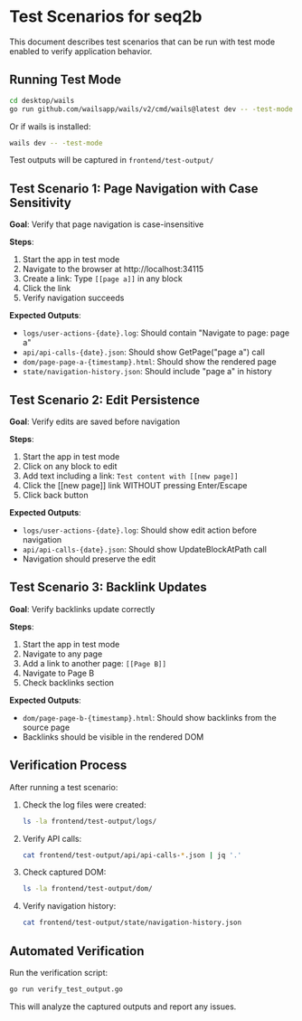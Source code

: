 # Test Scenarios for seq2b

This document describes test scenarios that can be run with test mode enabled to verify application behavior.

## Running Test Mode

```bash
cd desktop/wails
go run github.com/wailsapp/wails/v2/cmd/wails@latest dev -- -test-mode
```

Or if wails is installed:
```bash
wails dev -- -test-mode
```

Test outputs will be captured in `frontend/test-output/`

## Test Scenario 1: Page Navigation with Case Sensitivity

**Goal**: Verify that page navigation is case-insensitive

**Steps**:
1. Start the app in test mode
2. Navigate to the browser at http://localhost:34115
3. Create a link: Type `[[page a]]` in any block
4. Click the link
5. Verify navigation succeeds

**Expected Outputs**:
- `logs/user-actions-{date}.log`: Should contain "Navigate to page: page a"
- `api/api-calls-{date}.json`: Should show GetPage("page a") call
- `dom/page-page-a-{timestamp}.html`: Should show the rendered page
- `state/navigation-history.json`: Should include "page a" in history

## Test Scenario 2: Edit Persistence

**Goal**: Verify edits are saved before navigation

**Steps**:
1. Start the app in test mode
2. Click on any block to edit
3. Add text including a link: `Test content with [[new page]]`
4. Click the [[new page]] link WITHOUT pressing Enter/Escape
5. Click back button

**Expected Outputs**:
- `logs/user-actions-{date}.log`: Should show edit action before navigation
- `api/api-calls-{date}.json`: Should show UpdateBlockAtPath call
- Navigation should preserve the edit

## Test Scenario 3: Backlink Updates

**Goal**: Verify backlinks update correctly

**Steps**:
1. Start the app in test mode
2. Navigate to any page
3. Add a link to another page: `[[Page B]]`
4. Navigate to Page B
5. Check backlinks section

**Expected Outputs**:
- `dom/page-page-b-{timestamp}.html`: Should show backlinks from the source page
- Backlinks should be visible in the rendered DOM

## Verification Process

After running a test scenario:

1. Check the log files were created:
   ```bash
   ls -la frontend/test-output/logs/
   ```

2. Verify API calls:
   ```bash
   cat frontend/test-output/api/api-calls-*.json | jq '.'
   ```

3. Check captured DOM:
   ```bash
   ls -la frontend/test-output/dom/
   ```

4. Verify navigation history:
   ```bash
   cat frontend/test-output/state/navigation-history.json
   ```

## Automated Verification

Run the verification script:
```bash
go run verify_test_output.go
```

This will analyze the captured outputs and report any issues.
